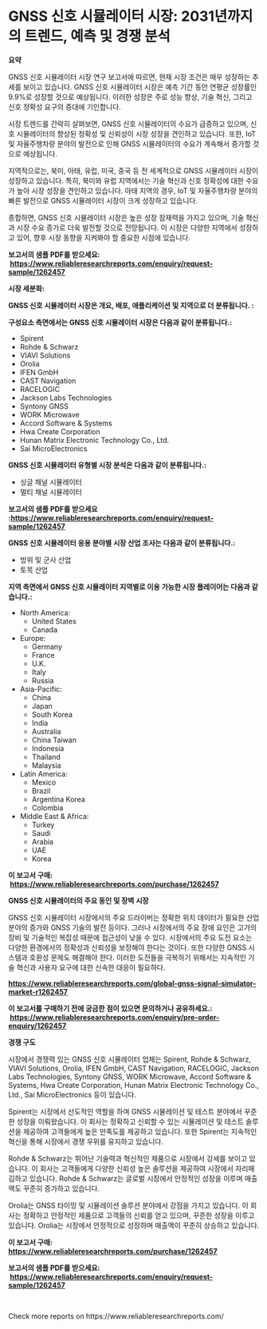<p><h1>GNSS 신호 시뮬레이터 시장: 2031년까지의 트렌드, 예측 및 경쟁 분석</h1></p><p><strong>요약</strong></p>
<p><p>GNSS 신호 시뮬레이터 시장 연구 보고서에 따르면, 현재 시장 조건은 매우 성장하는 추세를 보이고 있습니다. GNSS 신호 시뮬레이터 시장은 예측 기간 동안 연평균 성장률인 9.9%로 성장할 것으로 예상됩니다. 이러한 성장은 주로 성능 향상, 기술 혁신, 그리고 신호 정확성 요구의 증대에 기인합니다.</p><p>시장 트렌드를 간략히 살펴보면, GNSS 신호 시뮬레이터의 수요가 급증하고 있으며, 신호 시뮬레이터의 향상된 정확성 및 신뢰성이 시장 성장을 견인하고 있습니다. 또한, IoT 및 자율주행차량 분야의 발전으로 인해 GNSS 시뮬레이터의 수요가 계속해서 증가할 것으로 예상됩니다.</p><p>지역적으로는, 북미, 아태, 유럽, 미국, 중국 등 전 세계적으로 GNSS 시뮬레이터 시장이 성장하고 있습니다. 특히, 북미와 유럽 지역에서는 기술 혁신과 신호 정확성에 대한 수요가 높아 시장 성장을 견인하고 있습니다. 아태 지역의 경우, IoT 및 자율주행차량 분야의 빠른 발전으로 GNSS 시뮬레이터 시장이 크게 성장하고 있습니다.</p><p>종합하면, GNSS 신호 시뮬레이터 시장은 높은 성장 잠재력을 가지고 있으며, 기술 혁신과 시장 수요 증가로 더욱 발전할 것으로 전망됩니다. 이 시장은 다양한 지역에서 성장하고 있어, 향후 시장 동향을 지켜봐야 할 중요한 시점에 있습니다.</p></p>
<p><strong>보고서의 샘플 PDF를 받으세요: &nbsp;<a href="https://www.reliableresearchreports.com/enquiry/request-sample/1262457">https://www.reliableresearchreports.com/enquiry/request-sample/1262457</a></strong></p>
<p><strong>시장 세분화:</strong></p>
<p><strong> GNSS 신호 시뮬레이터 시장은 개요, 배포, 애플리케이션 및 지역으로 더 분류됩니다. :</strong></p>
<p><strong>구성요소 측면에서는 GNSS 신호 시뮬레이터 시장은 다음과 같이 분류됩니다.:</strong></p>
<p><ul><li>Spirent</li><li>Rohde & Schwarz</li><li>VIAVI Solutions</li><li>Orolia</li><li>IFEN GmbH</li><li>CAST Navigation</li><li>RACELOGIC</li><li>Jackson Labs Technologies</li><li>Syntony GNSS</li><li>WORK Microwave</li><li>Accord Software & Systems</li><li>Hwa Create Corporation</li><li>Hunan Matrix Electronic Technology Co., Ltd.</li><li>Sai MicroElectronics</li></ul></p>
<p><strong> GNSS 신호 시뮬레이터 유형별 시장 분석은 다음과 같이 분류됩니다.:</strong></p>
<p><ul><li>싱글 채널 시뮬레이터</li><li>멀티 채널 시뮬레이터</li></ul></p>
<p><strong>보고서의 샘플 PDF를 받으세요 :<a href="https://www.reliableresearchreports.com/enquiry/request-sample/1262457">https://www.reliableresearchreports.com/enquiry/request-sample/1262457</a></strong></p>
<p><strong> GNSS 신호 시뮬레이터 응용 분야별 시장 산업 조사는 다음과 같이 분류됩니다.:</strong></p>
<p><ul><li>방위 및 군사 산업</li><li>토목 산업</li></ul></p>
<p><strong>지역 측면에서 GNSS 신호 시뮬레이터 지역별로 이용 가능한 시장 플레이어는 다음과 같습니다.:</strong></p>
<p><ul>
    <li>
        North America:
        <ul>
            <li>United States</li>
            <li>Canada</li>
        </ul>
    </li>
    <li>
        Europe:
        <ul>
            <li>Germany</li>
            <li>France</li>
            <li>U.K.</li>
            <li>Italy</li>
            <li>Russia</li>
        </ul>
    </li>
    <li>
        Asia-Pacific:
        <ul>
            <li>China</li>
            <li>Japan</li>
            <li>South Korea</li>
            <li>India</li>
            <li>Australia</li>
            <li>China Taiwan</li>
            <li>Indonesia</li>
            <li>Thailand</li>
            <li>Malaysia</li>
        </ul>
    </li>
    <li>
        Latin America:
        <ul>
            <li>Mexico</li>
            <li>Brazil</li>
            <li>Argentina Korea</li>
            <li>Colombia</li>
        </ul>
    </li>
    <li>
        Middle East & Africa:
        <ul>
            <li>Turkey</li>
            <li>Saudi</li>
            <li>Arabia</li>
            <li>UAE</li>
            <li>Korea</li>
        </ul>
    </li>
    </ul></p>
<p><strong>이 보고서 구매: &nbsp;<a href="https://www.reliableresearchreports.com/purchase/1262457">https://www.reliableresearchreports.com/purchase/1262457</a></strong></p>
<p><strong>GNSS 신호 시뮬레이터의 주요 동인 및 장벽 시장</strong></p>
<p><p>GNSS 신호 시뮬레이터 시장에서의 주요 드라이버는 정확한 위치 데이터가 필요한 산업 분야의 증가와 GNSS 기술의 발전 등이다. 그러나 시장에서의 주요 장애 요인은 고가의 장비 및 기술적인 복잡성 때문에 접근성이 낮을 수 있다. 시장에서의 주요 도전 요소는 다양한 환경에서의 정확성과 신뢰성을 보장해야 한다는 것이다. 또한 다양한 GNSS 시스템과 호환성 문제도 해결해야 한다. 이러한 도전들을 극복하기 위해서는 지속적인 기술 혁신과 사용자 요구에 대한 신속한 대응이 필요하다.</p></p>
<p><strong><a href="https://www.reliableresearchreports.com/global-gnss-signal-simulator-market-r1262457">https://www.reliableresearchreports.com/global-gnss-signal-simulator-market-r1262457</a></strong></p>
<p><strong>이 보고서를 구매하기 전에 궁금한 점이 있으면 문의하거나 공유하세요.: &nbsp;<a href="https://www.reliableresearchreports.com/enquiry/pre-order-enquiry/1262457">https://www.reliableresearchreports.com/enquiry/pre-order-enquiry/1262457</a></strong></p>
<p><strong>경쟁 구도</strong></p>
<p><p>시장에서 경쟁력 있는 GNSS 신호 시뮬레이터 업체는 Spirent, Rohde & Schwarz, VIAVI Solutions, Orolia, IFEN GmbH, CAST Navigation, RACELOGIC, Jackson Labs Technologies, Syntony GNSS, WORK Microwave, Accord Software & Systems, Hwa Create Corporation, Hunan Matrix Electronic Technology Co., Ltd., Sai MicroElectronics 등이 있습니다.</p><p>Spirent는 시장에서 선도적인 역할을 하며 GNSS 시뮬레이션 및 테스트 분야에서 꾸준한 성장을 이뤄왔습니다. 이 회사는 정확하고 신뢰할 수 있는 시뮬레이션 및 테스트 솔루션을 제공하여 고객들에게 높은 만족도를 제공하고 있습니다. 또한 Spirent는 지속적인 혁신을 통해 시장에서 경쟁 우위를 유지하고 있습니다.</p><p>Rohde & Schwarz는 뛰어난 기술력과 혁신적인 제품으로 시장에서 강세를 보이고 있습니다. 이 회사는 고객들에게 다양한 신뢰성 높은 솔루션을 제공하여 시장에서 자리매김하고 있습니다. Rohde & Schwarz는 글로벌 시장에서 안정적인 성장을 이루며 매출액도 꾸준히 증가하고 있습니다.</p><p>Orolia는 GNSS 타이밍 및 시뮬레이션 솔루션 분야에서 강점을 가지고 있습니다. 이 회사는 정확하고 안정적인 제품으로 고객들의 신뢰를 얻고 있으며, 꾸준한 성장을 이루고 있습니다. Orolia는 시장에서 안정적으로 성장하며 매출액이 꾸준히 상승하고 있습니다.</p></p>
<p><strong>이 보고서 구매: &nbsp; <a href="https://www.reliableresearchreports.com/purchase/1262457">https://www.reliableresearchreports.com/purchase/1262457</a></strong></p>
<p><strong>보고서의 샘플 PDF를 받으세요: &nbsp;<a href="https://www.reliableresearchreports.com/enquiry/request-sample/1262457">https://www.reliableresearchreports.com/enquiry/request-sample/1262457</a></strong><strong></strong></p>
<p>&nbsp;</p>
<p>Check more reports on https://www.reliableresearchreports.com/</p>